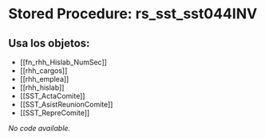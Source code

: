 # Stored Procedure: rs_sst_sst044INV

## Usa los objetos:
- [[fn_rhh_Hislab_NumSec]]
- [[rhh_cargos]]
- [[rhh_emplea]]
- [[rhh_hislab]]
- [[SST_ActaComite]]
- [[SST_AsistReunionComite]]
- [[SST_RepreComite]]

*No code available.*
